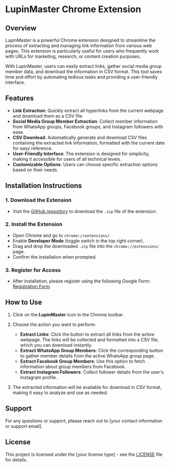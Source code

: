 # LupinMaster Chrome Extension

## Overview
LupinMaster is a powerful Chrome extension designed to streamline the process of extracting and managing link information from various web pages. This extension is particularly useful for users who frequently work with URLs for marketing, research, or content creation purposes. 

With LupinMaster, users can easily extract links, gather social media group member data, and download the information in CSV format. This tool saves time and effort by automating tedious tasks and providing a user-friendly interface.

## Features
- **Link Extraction**: Quickly extract all hyperlinks from the current webpage and download them as a CSV file.
- **Social Media Group Member Extraction**: Collect member information from WhatsApp groups, Facebook groups, and Instagram followers with ease.
- **CSV Download**: Automatically generate and download CSV files containing the extracted link information, formatted with the current date for easy reference.
- **User-Friendly Interface**: The extension is designed for simplicity, making it accessible for users of all technical levels.
- **Customizable Options**: Users can choose specific extraction options based on their needs.

## Installation Instructions

### 1. Download the Extension
- Visit the [GitHub repository](https://github.com/bhikandeshmukh/LupinMaster) to download the `.zip` file of the extension.

### 2. Install the Extension
- Open Chrome and go to `chrome://extensions/`.
- Enable **Developer Mode** (toggle switch in the top right corner).
- Drag and drop the downloaded `.zip` file into the `chrome://extensions/` page.
- Confirm the installation when prompted.

### 3. Register for Access
- After installation, please register using the following Google Form: [Registration Form](https://forms.gle/NVEv9CphNvNYcMKF8).

## How to Use
1. Click on the **LupinMaster** icon in the Chrome toolbar.
2. Choose the action you want to perform:
   - **Extract Links**: Click the button to extract all links from the active webpage. The links will be collected and formatted into a CSV file, which you can download instantly.
   - **Extract WhatsApp Group Members**: Click the corresponding button to gather member details from the active WhatsApp group page.
   - **Extract Facebook Group Members**: Use this option to fetch information about group members from Facebook.
   - **Extract Instagram Followers**: Collect follower details from the user's Instagram profile.

3. The extracted information will be available for download in CSV format, making it easy to analyze and use as needed.

## Support
For any questions or support, please reach out to [your contact information or support email].

## License
This project is licensed under the [your license type] - see the [LICENSE](LICENSE) file for details.
